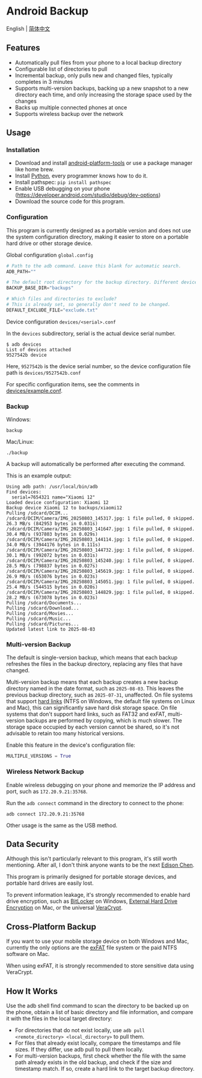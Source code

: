# Android Backup

English | [简体中文](README-zh.md)

## Features

- Automatically pull files from your phone to a local backup directory
- Configurable list of directories to pull
- Incremental backup, only pulls new and changed files, typically completes in 3 minutes
- Supports multi-version backups, backing up a new snapshot to a new directory each time, and only increasing the storage space used by the changes
- Backs up multiple connected phones at once
- Supports wireless backup over the network

## Usage

### Installation

- Download and install [android-platform-tools](https://developer.android.com/tools/releases/platform-tools)
  or use a package manager like home brew.
- Install [Python](https://www.python.org/), every programmer knows how to do it.
- Install pathspec: `pip install pathspec`
- Enable USB debugging on your phone (https://developer.android.com/studio/debug/dev-options)
- Download the source code for this program.

### Configuration

This program is currently designed as a portable version and does not use the system configuration directory, making it easier to store on a portable hard drive or other storage device.

Global configuration `global.config`

```python
# Path to the adb command. Leave this blank for automatic search.
ADB_PATH=""

# The default root directory for the backup directory. Different devices are backed up to subdirectories within this directory.
BACKUP_BASE_DIR="backups"

# Which files and directories to exclude?
# This is already set, so generally don't need to be changed.
DEFAULT_EXCLUDE_FILE="exclude.txt"
```

Device configuration `devices/<serial>.conf`

In the `devices` subdirectory, serial is the actual device serial number.

```console
$ adb devices
List of devices attached
9527542b device
```

Here, `9527542b` is the device serial number, so the device configuration file path is `devices/9527542b.conf`

For specific configuration items, see the comments in [devices/example.conf](devices/example.conf).

### Backup

Windows:

```console
backup
```

Mac/Linux:

```console
./backup
```

A backup will automatically be performed after executing the command.

This is an example output:

```console
Using adb path: /usr/local/bin/adb
Find devices:
  serial=7654321 name="Xiaomi 12"
Loaded device configuration: Xiaomi 12
Backup device Xiaomi 12 to backups/xiaomi12
Pulling /sdcard/DCIM...
/sdcard/DCIM/Camera/IMG_20250803_145317.jpg: 1 file pulled, 0 skipped. 26.3 MB/s (842953 bytes in 0.031s)
/sdcard/DCIM/Camera/IMG_20250803_141647.jpg: 1 file pulled, 0 skipped. 30.4 MB/s (937803 bytes in 0.029s)
/sdcard/DCIM/Camera/IMG_20250803_144114.jpg: 1 file pulled, 0 skipped. 34.0 MB/s (3944176 bytes in 0.111s)
/sdcard/DCIM/Camera/IMG_20250803_144732.jpg: 1 file pulled, 0 skipped. 30.1 MB/s (992072 bytes in 0.031s)
/sdcard/DCIM/Camera/IMG_20250803_145240.jpg: 1 file pulled, 0 skipped. 28.5 MB/s (798837 bytes in 0.027s)
/sdcard/DCIM/Camera/IMG_20250803_145619.jpg: 1 file pulled, 0 skipped. 26.9 MB/s (653076 bytes in 0.023s)
/sdcard/DCIM/Camera/IMG_20250803_145051.jpg: 1 file pulled, 0 skipped. 25.4 MB/s (544515 bytes in 0.020s)
/sdcard/DCIM/Camera/IMG_20250803_144829.jpg: 1 file pulled, 0 skipped. 28.2 MB/s (673078 bytes in 0.023s)
Pulling /sdcard/Documents...
Pulling /sdcard/Download...
Pulling /sdcard/Movies...
Pulling /sdcard/Music...
Pulling /sdcard/Pictures...
Updated latest link to 2025-08-03
```

### Multi-version Backup

The default is single-version backup, which means that each backup refreshes the files in the backup directory, replacing any files that have changed.

Multi-version backup means that each backup creates a new backup directory named in the date format, such as `2025-08-03`. This leaves the previous backup directory, such as `2025-07-31`, unaffected. On file systems that support [hard links](https://en.wikipedia.org/wiki/Hard_link) (NTFS on Windows, the default file systems on Linux and Mac), this can significantly save hard disk storage space.
On file systems that don't support hard links, such as FAT32 and exFAT, multi-version backups are performed by copying, which is much slower. The storage space occupied by each version cannot be shared, so it's not advisable to retain too many historical versions.

Enable this feature in the device's configuration file:

```python
MULTIPLE_VERSIONS = True
```

### Wireless Network Backup

Enable wireless debugging on your phone and memorize the IP address and port, such as `172.20.9.21:35768`.

Run the `adb connect` command in the directory to connect to the phone:

```console
adb connect 172.20.9.21:35768
```

Other usage is the same as the USB method.

## Data Security

Although this isn't particularly relevant to this program, it's still worth mentioning. After all, I don't think anyone wants to be the next [Edison Chen](https://en.wikipedia.org/wiki/Edison_Chen_photo_scandal).

This program is primarily designed for portable storage devices, and portable hard drives are easily lost.

To prevent information leakage, it's strongly recommended to enable hard drive encryption, such as [BitLocker](https://learn.microsoft.com/en-us/windows/security/operating-system-security/data-protection/bitlocker/) on Windows, [External Hard Drive Encryption](https://support.apple.com/zh-cn/guide/disk-utility/dskutl35612/mac) on Mac, or the universal [VeraCrypt](hhttps://veracrypt.io/en/Downloads.html).

## Cross-Platform Backup

If you want to use your mobile storage device on both Windows and Mac, currently the only options are the [exFAT](https://learn.microsoft.com/en-us/windows/win32/fileio/exfat-specification) file system or the paid NTFS software on Mac.

When using exFAT, it is strongly recommended to store sensitive data using VeraCrypt.

## How It Works

Use the adb shell find command to scan the directory to be backed up on the phone, obtain a list of basic directory and file information, and compare it with the files in the local target directory:

- For directories that do not exist locally, use `adb pull <remote_directory> <local_directory>` to pull them.
- For files that already exist locally, compare the timestamps and file sizes. If they differ, use adb pull to pull them locally.
- For multi-version backups, first check whether the file with the same path already exists in the old backup, and check if the size and timestamp match. If so, create a hard link to the target backup directory.
